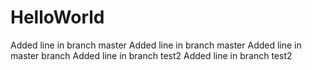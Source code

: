 # HelloWorld
Added line in branch master
Added line in branch master
Added line in master branch
Added line in branch test2
Added line in branch test2
